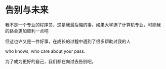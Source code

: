# 告别与未来

我不是一个专业的程序员，这是我最后悔的事，如果大学选了计算机专业，可能我的路会更加顺利一点吧

但这也许又是一件好事，在成长的过程中遇到了很多帮助过我的人

who knows, who care about your pass.

为了成为更好的自己，我们都在向过去告别吧。
